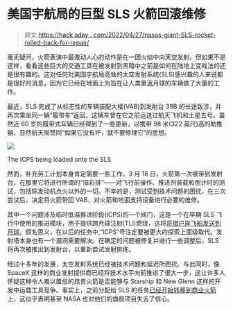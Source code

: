 # 美国宇航局的巨型 SLS 火箭回滚维修

> 原文:[https://hack aday . com/2022/04/27/nasas-giant-SLS-rocket-rolled-back-for-repair/](https://hackaday.com/2022/04/27/nasas-giant-sls-rocket-rolled-back-for-repairs/)

毫无疑问，火箭表演中最激动人心的动作是在一团火焰中向天空发射。但如果不是这样，看看这些巨大的交通工具在被发射到黑暗中之前是如何在陆地上变戏法的还是很有趣的。这对任何对美国宇航局高耸的太空发射系统(SLS)感兴趣的人来说都是很好的消息，因为它已经在地面上为旨在让人类重返月球的车辆做了大量的工作。

最近，SLS 完成了从标志性的车辆装配大楼(VAB)到发射台 39B 的长途跋涉，并再次乘坐同一辆“履带车”返回，这辆车曾在它之前运送过航天飞机和土星五号。虽然近 60 岁的履带式车辆已经得到了一些更新，以携带 98 米(322 英尺)高的助推器，显然航天局赞同“如果它没有坏，就不要修理它”的思想。

[![](../Images/6f327a147e9b8bfdaa6949a5bca9474c.png)](https://hackaday.com/wp-content/uploads/2022/04/slsroll_detail.jpg)

The ICPS being loaded onto the SLS

然而，补充劳工计划本身肯定需要一些工作。3 月 18 日，火箭第一次被带到发射台，在那里它将进行所谓的“湿彩排”——对飞行前操作、推进剂装载和倒计时的测试，包括除发动机点火以外的一切。不幸的是，测试受到技术问题的困扰，在三次尝试后，决定将火箭带回 VAB，对火箭和地面支持设备进行必要的维修。

其中一个问题涉及临时低温推进阶段(ICPS)的一个阀门，这是一个在早期 SLS 飞行中使用的推进模块，用于提供跨月球注射(TLI)燃烧，这将[将猎户座飞船发送到月球](https://hackaday.com/2019/03/25/could-orion-ride-falcon-heavy-to-the-moon/)。顾名思义，在以后的任务中,“ICPS”号注定要被更大的探索上面级取代。发射塔本身也有一个漏洞需要解决。在确定的问题被修复并进行一些调整后，SLS 将再次被推出到发射台，以重新尝试发射排练。

经过十多年的发展，太空发射系统已经被技术问题和延迟所困扰。与此同时，像 SpaceX 这样的商业发射提供商已经将技术水平向前推进了很大一步，这让许多人怀疑这种令人难以置信的昂贵火箭是否能够与 Starship 和 New Glenn 这样的开发中运载工具竞争。事实上，之前分配给 SLS 的任务[已经开始转移到商业火箭](https://hackaday.com/2021/02/12/europa-decision-delivers-crushing-blow-to-nasas-space-launch-system-sls/)上，这似乎表明甚至 NASA 也对他们的旗舰项目失去了信心。